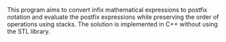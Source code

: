 


This program aims to convert infix mathematical expressions to postfix notation and evaluate the postfix expressions while preserving the order of operations using stacks.
The solution is implemented in C++ without using the STL library.
